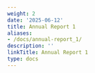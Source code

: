 ```yaml
---
weight: 2
date: '2025-06-12'
title: Annual Report 1
aliases:
- /docs/annual-report_1/
description: ''
linkTitle: Annual Report 1
type: docs
---
```


